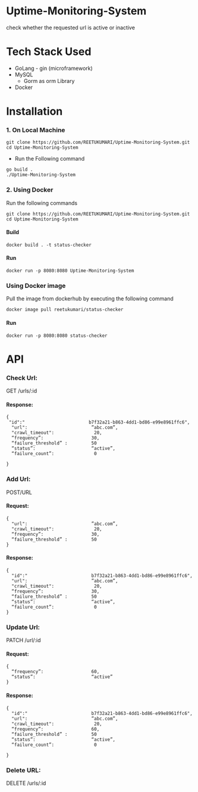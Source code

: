 # Uptime-Monitoring-System
check whether the requested url is active or inactive

# Tech Stack Used
  - GoLang - gin (microframework)
  - MySQL
    - Gorm as orm Library
  - Docker
# Installation
### 1. On Local Machine
```
git clone https://github.com/REETUKUMARI/Uptime-Monitoring-System.git
cd Uptime-Monitoring-System
```
  - Run the Following command
```
go build .
./Uptime-Monitoring-System
```
### 2. Using Docker
Run the following commands
```
git clone https://github.com/REETUKUMARI/Uptime-Monitoring-System.git
cd Uptime-Monitoring-System
```
#### Build
```
docker build . -t status-checker
```
#### Run
```
docker run -p 8080:8080 Uptime-Monitoring-System
```
### Using Docker image
Pull the image from dockerhub by executing the following command
```
docker image pull reetukumari/status-checker
```
#### Run
```
docker run -p 8080:8080 status-checker
```
# API
### Check Url:
GET /urls/:id
#### Response:
```
{
 "id":"                        b7f32a21-b863-4dd1-bd86-e99e8961ffc6",
  "url":                        ”abc.com”,
  "crawl_timeout":               20,
  “frequency”:                  30, 
  “failure_threshold” :         50 
  “status”:                     “active”, 
  “failure_count”:               0

}
```
### Add Url:
POST/URL
#### Request:
```
{
  "url":                        ”abc.com”,
  "crawl_timeout":               20,
  “frequency”:                  30, 
  “failure_threshold” :         50 
}
```
#### Response:
```
{
  "id":"                        b7f32a21-b863-4dd1-bd86-e99e8961ffc6",
  "url":                        ”abc.com”,
  "crawl_timeout":               20,
  “frequency”:                  30, 
  “failure_threshold” :         50 
  “status”:                     “active”, 
  “failure_count”:               0
}
```
### Update Url:
PATCH /url/:id
#### Request:
```
{
  “frequency”:                  60, 
  “status”:                     “active” 
}
```
#### Response:
```
{
  "id":"                        b7f32a21-b863-4dd1-bd86-e99e8961ffc6",
  "url":                        ”abc.com”,
  "crawl_timeout":               20,
  “frequency”:                  60, 
  “failure_threshold” :         50 
  “status”:                     “active”, 
  “failure_count”:               0

}
```
### Delete URL:
DELETE /urls/:id
